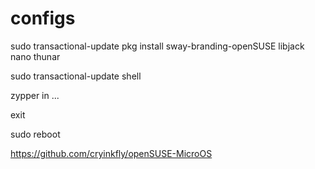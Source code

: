 # configs

sudo transactional-update pkg install sway-branding-openSUSE libjack nano thunar

sudo transactional-update shell

  zypper in ...

  exit

sudo reboot


https://github.com/cryinkfly/openSUSE-MicroOS
